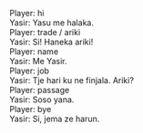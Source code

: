 Player: hi  
Yasir: Yasu me halaka. <greets you friendly>  
Player: trade / ariki  
Yasir: Si! Haneka ariki!  
Player: name  
Yasir: Me Yasir.  
Player: job  
Yasir: Tje hari ku ne finjala. Ariki?  
Player: passage  
Yasir: Soso yana. <shakes his head>  
Player: bye  
Yasir: Si, jema ze harun. <waves>  
